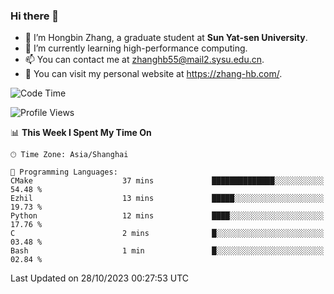 ### Hi there 👋

- 🔭 I’m Hongbin Zhang, a graduate student at **Sun Yat-sen University**.
- 🌱 I’m currently learning high-performance computing.
- 📫 You can contact me at zhanghb55@mail2.sysu.edu.cn.
- 👀 You can visit my personal website at https://zhang-hb.com/.

<!--START_SECTION:waka-->
![Code Time](http://img.shields.io/badge/Code%20Time-239%20hrs%2033%20mins-blue)

![Profile Views](http://img.shields.io/badge/Profile%20Views-0-blue)

📊 **This Week I Spent My Time On** 

```text
🕑︎ Time Zone: Asia/Shanghai

💬 Programming Languages: 
CMake                    37 mins             ██████████████░░░░░░░░░░░   54.48 % 
Ezhil                    13 mins             █████░░░░░░░░░░░░░░░░░░░░   19.73 % 
Python                   12 mins             ████░░░░░░░░░░░░░░░░░░░░░   17.76 % 
C                        2 mins              █░░░░░░░░░░░░░░░░░░░░░░░░   03.48 % 
Bash                     1 min               █░░░░░░░░░░░░░░░░░░░░░░░░   02.84 % 
```


 Last Updated on 28/10/2023 00:27:53 UTC
<!--END_SECTION:waka-->